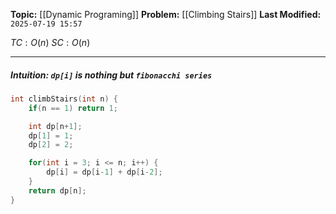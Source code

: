 **Topic:** [[Dynamic Programing]]
**Problem:**  [[Climbing Stairs]]
**Last Modified:**  `2025-07-19 15:57`

 $TC: O(n)$
 $SC: O(n)$ 

---
##### **Intuition**: `dp[i]` is nothing but `fibonacchi series`

 
```cpp
int climbStairs(int n) {
	if(n == 1) return 1;

	int dp[n+1]; 
	dp[1] = 1; 
	dp[2] = 2; 

	for(int i = 3; i <= n; i++) {
		dp[i] = dp[i-1] + dp[i-2];
	}
	return dp[n];
}
```